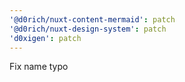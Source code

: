 ```yaml
---
'@d0rich/nuxt-content-mermaid': patch
'@d0rich/nuxt-design-system': patch
'd0xigen': patch
---
```


Fix name typo
